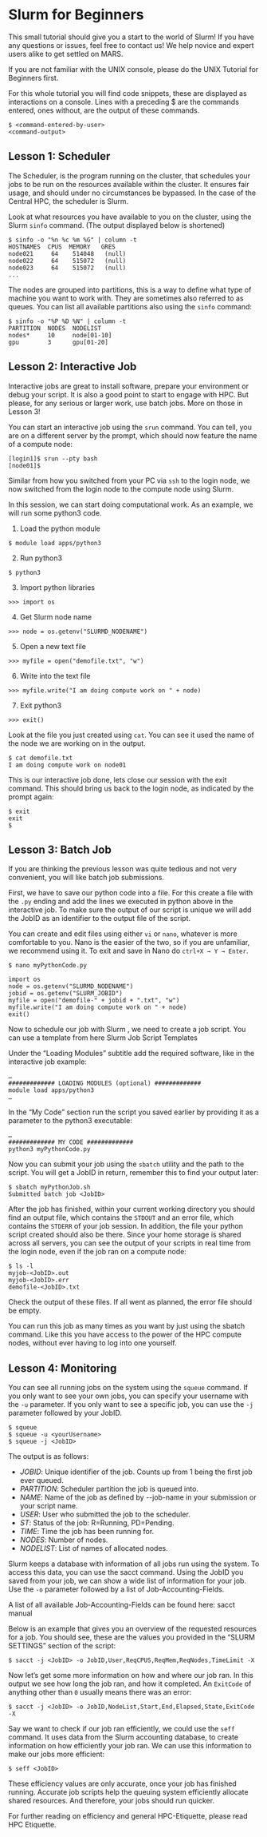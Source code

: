 # Slurm for Beginners
This small tutorial should give you a start to the world of Slurm! If you have any questions or issues, feel free to contact us! We help novice and expert users alike to get settled on MARS.

If you are not familiar with the UNIX console, please do the UNIX Tutorial for Beginners first.

For this whole tutorial you will find code snippets, these are displayed as interactions on a console. Lines with a preceding $ are the commands entered, ones without, are the output of these commands.

```
$ <command-entered-by-user>
<command-output>
```

## Lesson 1: Scheduler
The Scheduler, is the program running on the cluster, that schedules your jobs to be run on the resources available within the cluster. It ensures fair usage, and should under no circumstances be bypassed. In the case of the Central HPC, the scheduler is Slurm.

Look at what resources you have available to you on the cluster, using the Slurm `sinfo` command. (The output displayed below is shortened)

```
$ sinfo -o "%n %c %m %G" | column -t
HOSTNAMES  CPUS  MEMORY   GRES
node021     64    514048   (null)
node022     64    515072   (null)
node023     64    515072   (null)
...
```

The nodes are grouped into partitions, this is a way to define what type of machine you want to work with. They are sometimes also referred to as queues. You can list all available partitions also using the `sinfo` command:

```
$ sinfo -o "%P %D %N" | column -t
PARTITION  NODES  NODELIST
nodes*     10     node[01-10]
gpu        3      gpu[01-20]
```

## Lesson 2: Interactive Job
Interactive jobs are great to install software, prepare your environment or debug your script. It is also a good point to start to engage with HPC. But please, for any serious or larger work, use batch jobs. More on those in Lesson 3!

You can start an interactive job using the `srun` command. You can tell, you are on a different server by the prompt, which should now feature the name of a compute node:

```
[login1]$ srun --pty bash
[node01]$
```

Similar from how you switched from your PC via `ssh` to the login node, we now switched from the login node to the compute node using Slurm.

In this session, we can start doing computational work. As an example, we will run some python3 code.

1. Load the python module
```
$ module load apps/python3
```

2. Run python3
```
$ python3
```

3. Import python libraries
```
>>> import os
```

4. Get Slurm node name
```
>>> node = os.getenv("SLURMD_NODENAME")
```

5. Open a new text file
```
>>> myfile = open("demofile.txt", "w")
```

6. Write into the text file
```
>>> myfile.write("I am doing compute work on " + node)
```

7. Exit python3
```
>>> exit()
```

Look at the file you just created using `cat`. You can see it used the name of the node we are working on in the output.

```
$ cat demofile.txt
I am doing compute work on node01
```

This is our interactive job done, lets close our session with the exit command. This should bring us back to the login node, as indicated by the prompt again:

```
$ exit
exit
$
```

## Lesson 3: Batch Job
If you are thinking the previous lesson was quite tedious and not very convenient, you will like batch job submissions.

First, we have to save our python code into a file. For this create a file with the `.py` ending and add the lines we executed in python above in the interactive job. To make sure the output of our script is unique we will add the JobID as an identifier to the output file of the script.

You can create and edit files using either `vi` or `nano`, whatever is more comfortable to you. Nano is the easier of the two, so if you are unfamiliar, we recommend using it. To exit and save in Nano do `ctrl+X → Y → Enter`.

```
$ nano myPythonCode.py
```
```
import os
node = os.getenv("SLURMD_NODENAME")
jobid = os.getenv("SLURM_JOBID")
myfile = open("demofile-" + jobid + ".txt", "w")
myfile.write("I am doing compute work on " + node)
exit()
```

Now to schedule our job with Slurm , we need to create a job script. You can use a template from here Slurm Job Script Templates

Under the “Loading Modules” subtitle add the required software, like in the interactive job example:

```
…
############# LOADING MODULES (optional) #############
module load apps/python3
…
```

In the “My Code” section run the script you saved earlier by providing it as a parameter to the python3 executable:

```
…
############# MY CODE #############
python3 myPythonCode.py
```

Now you can submit your job using the `sbatch` utility and the path to the script. You will get a JobID in return, remember this to find your output later:

```
$ sbatch myPythonJob.sh
Submitted batch job <JobID>
```

After the job has finished, within your current working directory you should find an output file, which contains the `STDOUT` and an error file, which contains the `STDERR` of your job session. In addition, the file your python script created should also be there. Since your home storage is shared across all servers, you can see the output of your scripts in real time from the login node, even if the job ran on a compute node:

```
$ ls -l
myjob-<JobID>.out
myjob-<JobID>.err
demofile-<JobID>.txt
```

Check the output of these files. If all went as planned, the error file should be empty.

You can run this job as many times as you want by just using the sbatch command. Like this you have access to the power of the HPC compute nodes, without ever having to log into one yourself.

## Lesson 4: Monitoring
You can see all running jobs on the system using the `squeue` command. If you only want to see your own jobs, you can specify your username with the `-u` parameter. If you only want to see a specific job, you can use the `-j` parameter followed by your JobID.

```
$ squeue
$ squeue -u <yourUsername>
$ squeue -j <JobID>
```

The output is as follows:

- *JOBID*: Unique identifier of the job. Counts up from 1 being the first job ever queued.
- *PARTITION*: Scheduler partition the job is queued into.
- *NAME*: Name of the job as defined by --job-name in your submission or your script name.
- *USER*: User who submitted the job to the scheduler.
- *ST*: Status of the job: R=Running, PD=Pending.
- *TIME*: Time the job has been running for.
- *NODES*: Number of nodes.
- *NODELIST*: List of names of allocated nodes.


Slurm keeps a database with information of all jobs run using the system. To access this data, you can use the sacct command. Using the JobID you saved from your job, we can show a wide list of information for your job. Use the `-o` parameter followed by a list of Job-Accounting-Fields.

A list of all available Job-Accounting-Fields can be found here: sacct manual

Below is an example that gives you an overview of the requested resources for a job. You should see, these are the values you provided in the “SLURM SETTINGS” section of the script:

```
$ sacct -j <JobID> -o JobID,User,ReqCPUS,ReqMem,ReqNodes,TimeLimit -X
```

Now let’s get some more information on how and where our job ran. In this output we see how long the job ran, and how it completed. An `ExitCode` of anything other than `0` usually means there was an error:

```
$ sacct -j <JobID> -o JobID,NodeList,Start,End,Elapsed,State,ExitCode -X
```

Say we want to check if our job ran efficiently, we could use the `seff` command. It uses data from the Slurm accounting database, to create information on how efficiently your job ran. We can use this information to make our jobs more efficient:

```
$ seff <JobID>
```

These efficiency values are only accurate, once your job has finished running. Accurate job scripts help the queuing system efficiently allocate shared resources. And therefore, your jobs should run quicker.

For further reading on efficiency and general HPC-Etiquette, please read HPC Etiquette.